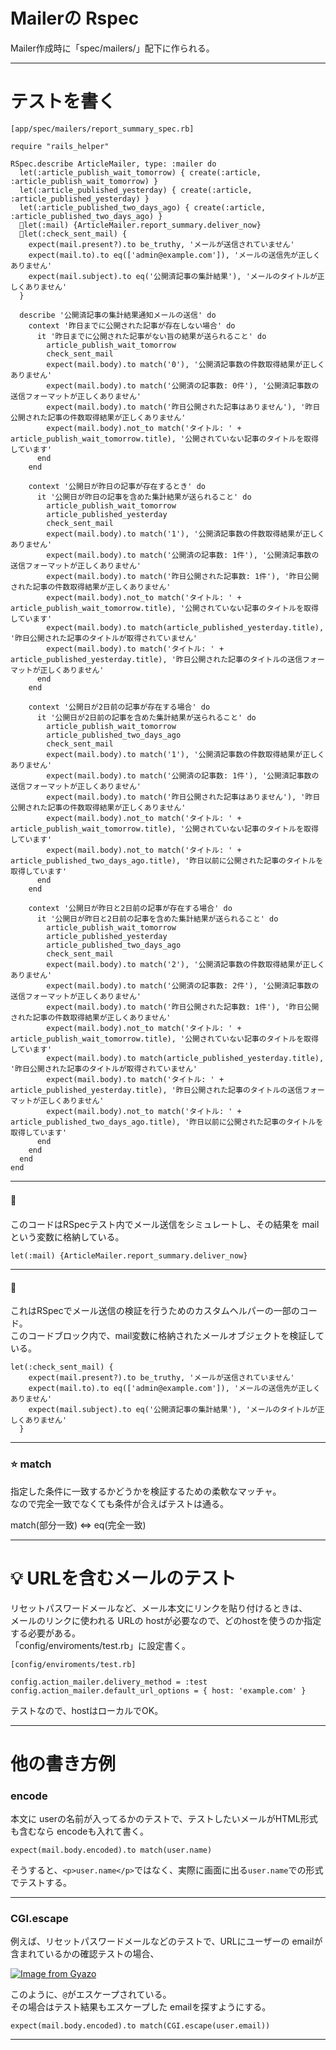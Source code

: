 # Mailerの Rspec
Mailer作成時に「spec/mailers/」配下に作られる。
***

# テストを書く
~~~
[app/spec/mailers/report_summary_spec.rb]

require "rails_helper"

RSpec.describe ArticleMailer, type: :mailer do
  let(:article_publish_wait_tomorrow) { create(:article, :article_publish_wait_tomorrow) }
  let(:article_published_yesterday) { create(:article, :article_published_yesterday) }
  let(:article_published_two_days_ago) { create(:article, :article_published_two_days_ago) }
  🩵let(:mail) {ArticleMailer.report_summary.deliver_now}
  💚let(:check_sent_mail) {
    expect(mail.present?).to be_truthy, 'メールが送信されていません'
    expect(mail.to).to eq(['admin@example.com']), 'メールの送信先が正しくありません'
    expect(mail.subject).to eq('公開済記事の集計結果'), 'メールのタイトルが正しくありません'
  }

  describe '公開済記事の集計結果通知メールの送信' do
    context '昨日までに公開された記事が存在しない場合' do
      it '昨日までに公開された記事がない旨の結果が送られること' do
        article_publish_wait_tomorrow
        check_sent_mail
        expect(mail.body).to match('0'), '公開済記事数の件数取得結果が正しくありません'
        expect(mail.body).to match('公開済の記事数: 0件'), '公開済記事数の送信フォーマットが正しくありません'
        expect(mail.body).to match('昨日公開された記事はありません'), '昨日公開された記事の件数取得結果が正しくありません'
        expect(mail.body).not_to match('タイトル: ' + article_publish_wait_tomorrow.title), '公開されていない記事のタイトルを取得しています'
      end
    end

    context '公開日が昨日の記事が存在するとき' do
      it '公開日が昨日の記事を含めた集計結果が送られること' do
        article_publish_wait_tomorrow
        article_published_yesterday
        check_sent_mail
        expect(mail.body).to match('1'), '公開済記事数の件数取得結果が正しくありません'
        expect(mail.body).to match('公開済の記事数: 1件'), '公開済記事数の送信フォーマットが正しくありません'
        expect(mail.body).to match('昨日公開された記事数: 1件'), '昨日公開された記事の件数取得結果が正しくありません'
        expect(mail.body).not_to match('タイトル: ' + article_publish_wait_tomorrow.title), '公開されていない記事のタイトルを取得しています'
        expect(mail.body).to match(article_published_yesterday.title), '昨日公開された記事のタイトルが取得されていません'
        expect(mail.body).to match('タイトル: ' + article_published_yesterday.title), '昨日公開された記事のタイトルの送信フォーマットが正しくありません'
      end
    end

    context '公開日が2日前の記事が存在する場合' do
      it '公開日が2日前の記事を含めた集計結果が送られること' do
        article_publish_wait_tomorrow
        article_published_two_days_ago
        check_sent_mail
        expect(mail.body).to match('1'), '公開済記事数の件数取得結果が正しくありません'
        expect(mail.body).to match('公開済の記事数: 1件'), '公開済記事数の送信フォーマットが正しくありません'
        expect(mail.body).to match('昨日公開された記事はありません'), '昨日公開された記事の件数取得結果が正しくありません'
        expect(mail.body).not_to match('タイトル: ' + article_publish_wait_tomorrow.title), '公開されていない記事のタイトルを取得しています'
        expect(mail.body).not_to match('タイトル: ' + article_published_two_days_ago.title), '昨日以前に公開された記事のタイトルを取得しています'
      end
    end

    context '公開日が昨日と2日前の記事が存在する場合' do
      it '公開日が昨日と2日前の記事を含めた集計結果が送られること' do
        article_publish_wait_tomorrow
        article_published_yesterday
        article_published_two_days_ago
        check_sent_mail
        expect(mail.body).to match('2'), '公開済記事数の件数取得結果が正しくありません'
        expect(mail.body).to match('公開済の記事数: 2件'), '公開済記事数の送信フォーマットが正しくありません'
        expect(mail.body).to match('昨日公開された記事数: 1件'), '昨日公開された記事の件数取得結果が正しくありません'
        expect(mail.body).not_to match('タイトル: ' + article_publish_wait_tomorrow.title), '公開されていない記事のタイトルを取得しています'
        expect(mail.body).to match(article_published_yesterday.title), '昨日公開された記事のタイトルが取得されていません'
        expect(mail.body).to match('タイトル: ' + article_published_yesterday.title), '昨日公開された記事のタイトルの送信フォーマットが正しくありません'
        expect(mail.body).not_to match('タイトル: ' + article_published_two_days_ago.title), '昨日以前に公開された記事のタイトルを取得しています'
      end
    end
  end
end
~~~
***

#### 🩵　
このコードはRSpecテスト内でメール送信をシミュレートし、その結果を mailという変数に格納している。
~~~
let(:mail) {ArticleMailer.report_summary.deliver_now}
~~~
***

#### 💚
これはRSpecでメール送信の検証を行うためのカスタムヘルパーの一部のコード。  
このコードブロック内で、mail変数に格納されたメールオブジェクトを検証している。
~~~
let(:check_sent_mail) {
    expect(mail.present?).to be_truthy, 'メールが送信されていません'
    expect(mail.to).to eq(['admin@example.com']), 'メールの送信先が正しくありません'
    expect(mail.subject).to eq('公開済記事の集計結果'), 'メールのタイトルが正しくありません'
  }
~~~
***

### ⭐️ match
指定した条件に一致するかどうかを検証するための柔軟なマッチャ。  
なので完全一致でなくても条件が合えばテストは通る。  
  
match(部分一致) <=> eq(完全一致)
***

# 💡 URLを含むメールのテスト
リセットパスワードメールなど、メール本文にリンクを貼り付けるときは、    
メールのリンクに使われる URLの hostが必要なので、どのhostを使うのか指定する必要がある。      
「config/enviroments/test.rb」に設定書く。
~~~
[config/enviroments/test.rb]

config.action_mailer.delivery_method = :test
config.action_mailer.default_url_options = { host: 'example.com' }
~~~
テストなので、hostはローカルでOK。
***

# 他の書き方例
### encode
本文に userの名前が入ってるかのテストで、テストしたいメールがHTML形式も含むなら encodeも入れて書く。
~~~
expect(mail.body.encoded).to match(user.name)
~~~
そうすると、`<p>user.name</p>`ではなく、実際に画面に出る`user.name`での形式でテストする。
***

### CGI.escape
例えば、リセットパスワードメールなどのテストで、URLにユーザーの emailが含まれているかの確認テストの場合、    
    
[![Image from Gyazo](https://i.gyazo.com/7eb1ba15706e2900831645ae34de1901.png)](https://gyazo.com/7eb1ba15706e2900831645ae34de1901)  
      
このように、`@`がエスケープされている。    
その場合はテスト結果もエスケープした emailを探すようにする。
~~~
expect(mail.body.encoded).to match(CGI.escape(user.email))
~~~
***
